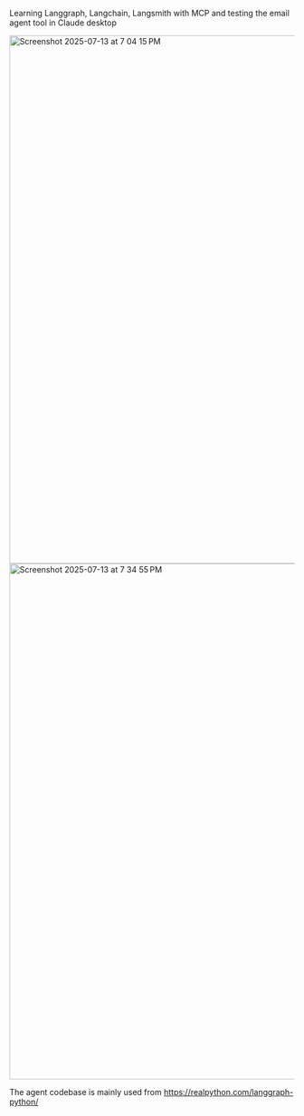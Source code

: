 Learning Langgraph, Langchain, Langsmith with MCP and testing the email agent tool in Claude desktop

<img width="1197" height="933" alt="Screenshot 2025-07-13 at 7 04 15 PM" src="https://github.com/user-attachments/assets/b8416987-19ba-4a4a-8cfc-eaba03a38ea1" />
<img width="1717" height="911" alt="Screenshot 2025-07-13 at 7 34 55 PM" src="https://github.com/user-attachments/assets/c886122e-4c21-4c2c-81d8-51159acddf42" />


The agent codebase is mainly used from https://realpython.com/langgraph-python/
